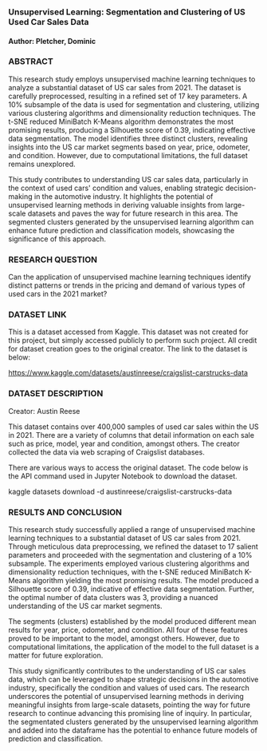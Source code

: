 ### Unsupervised Learning: Segmentation and Clustering of US Used Car Sales Data 

#### Author: Pletcher, Dominic

### ABSTRACT 

This research study employs unsupervised machine learning techniques to analyze a substantial dataset of US car sales from 2021. The dataset is carefully preprocessed, resulting in a refined set of 17 key parameters. A 10% subsample of the data is used for segmentation and clustering, utilizing various clustering algorithms and dimensionality reduction techniques. The t-SNE reduced MiniBatch K-Means algorithm demonstrates the most promising results, producing a Silhouette score of 0.39, indicating effective data segmentation. The model identifies three distinct clusters, revealing insights into the US car market segments based on year, price, odometer, and condition. However, due to computational limitations, the full dataset remains unexplored.

This study contributes to understanding US car sales data, particularly in the context of used cars' condition and values, enabling strategic decision-making in the automotive industry. It highlights the potential of unsupervised learning methods in deriving valuable insights from large-scale datasets and paves the way for future research in this area. The segmented clusters generated by the unsupervised learning algorithm can enhance future prediction and classification models, showcasing the significance of this approach.

### RESEARCH QUESTION

Can the application of unsupervised machine learning techniques identify distinct patterns or trends in the pricing and demand of various types of used cars in the 2021 market?

### DATASET LINK

This is a dataset accessed from Kaggle. This dataset was not created for this project, but simply accessed publicly to perform such project. All credit for dataset creation goes to the original creator. The link to the dataset is below: 

https://www.kaggle.com/datasets/austinreese/craigslist-carstrucks-data

### DATASET DESCRIPTION

Creator: Austin Reese

This dataset contains over 400,000 samples of used car sales within the US in 2021. There are a variety of columns that detail information on each sale such as price, model, year and condition, amongst others. The creator collected the data via web scraping of Craigslist databases.

There are various ways to access the original dataset. The code below is the API command used in Jupyter Notebook to download the dataset. 

kaggle datasets download -d austinreese/craigslist-carstrucks-data

### RESULTS AND CONCLUSION

This research study successfully applied a range of unsupervised machine learning techniques to a substantial dataset of US car sales from 2021. Through meticulous data preprocessing, we refined the dataset to 17 salient parameters and proceeded with the segmentation and clustering of a 10% subsample. The experiments employed various clustering algorithms and dimensionality reduction techniques, with the t-SNE reduced MiniBatch K-Means algorithm yielding the most promising results. The model produced a Silhouette score of 0.39, indicative of effective data segmentation. Further, the optimal number of data clusters was 3, providing a nuanced understanding of the US car market segments.

The segments (clusters) established by the model produced different mean results for year, price, odometer, and condition. All four of these features proved to be important to the model, amongst others. However, due to computational limitations, the application of the model to the full dataset is a matter for future exploration.

This study significantly contributes to the understanding of US car sales data, which can be leveraged to shape strategic decisions in the automotive industry, specifically the condition and values of used cars. The research underscores the potential of unsupervised learning methods in deriving meaningful insights from large-scale datasets, pointing the way for future research to continue advancing this promising line of inquiry. In particular, the segmentated clusters generated by the unsupervised learning algorithm and added into the dataframe has the potential to enhance future models of prediction and classification.
